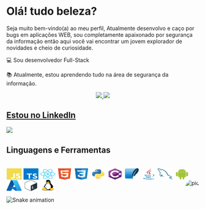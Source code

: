 # Olá! tudo beleza?

Seja muito bem-vindo(a) ao meu perfil, Atualmente desenvolvo e caço por bugs em aplicações WEB, sou completamente apaixonado por segurança da informação então aqui você vai encontrar um jovem explorador de novidades e cheio de curiosidade.
 
:computer: Sou desenvolvedor Full-Stack

:books: Atualmente, estou aprendendo tudo na área de segurança da informação.

<div align="center">
  <a href="https://github.com/Davimmr/">
  <img height="180em" src="https://github-readme-stats.vercel.app/api?username=Davimmr&show_icons=true&theme=nord&include_all_commits=true&count_private=true"/>
  <img height="180em" src="https://github-readme-stats.vercel.app/api/top-langs/?username=Davimmr&layout=compact&langs_count=7&theme=nord "/>
</div>

<!--- ANTIGO
[![Davimmr GitHub stats](https://github-readme-stats.vercel.app/api?username=Davimmr)](https://github.com/Davimmr/github-readme-stats)
[![Top Langs](https://github-readme-stats.vercel.app/api/top-langs/?username=Davimmr)](https://github.com/Davimmr/github-readme-stats)
--->


## Estou no LinkedIn

<a href="https://www.linkedin.com/in/davi-de-moura/" target="_blank"><img src="https://img.shields.io/badge/-LinkedIn-%230077B5?style=for-the-badge&logo=linkedin&logoColor=white" target="_blank"></a>

<!--- ANTIGO
[![Github Badge](https://img.shields.io/badge/-Github-000?style=flat-square&logo=Github&logoColor=white&link=https://github.com/Davimmr)](https://github.com/Davimmr)
[![Linkedin Badge](https://img.shields.io/badge/-LinkedIn-blue?style=flat-square&logo=Linkedin&logoColor=white&link=https://www.linkedin.com/in/davi-de-moura/)]( https://www.linkedin.com/in/davi-de-moura/)
--->

## Linguagens e Ferramentas

<div style="display: inline_block"><br>
  <img align="center" alt="Js" height="30" width="40" src="https://raw.githubusercontent.com/devicons/devicon/master/icons/javascript/javascript-plain.svg">
  <img align="center" alt="Ts" height="30" width="40" src="https://raw.githubusercontent.com/devicons/devicon/master/icons/typescript/typescript-plain.svg">
  <img align="center" alt="React" height="30" width="40" src="https://raw.githubusercontent.com/devicons/devicon/master/icons/react/react-original.svg">
  <img align="center" alt="HTML" height="30" width="40" src="https://raw.githubusercontent.com/devicons/devicon/master/icons/html5/html5-original.svg">
  <img align="center" alt="CSS" height="30" width="40" src="https://raw.githubusercontent.com/devicons/devicon/master/icons/css3/css3-original.svg">
  <img align="center" alt="Python" height="30" width="40" src="https://raw.githubusercontent.com/devicons/devicon/master/icons/python/python-original.svg">
  <img align="center" alt="Csharp" height="30" width="40" src="https://raw.githubusercontent.com/devicons/devicon/master/icons/csharp/csharp-original.svg">
  <img align="center" alt="SQLite" height="30" width="40" src="https://raw.githubusercontent.com/devicons/devicon/master/icons/sqlite/sqlite-original.svg">
  <img align="center" alt="Java" height="30" width="40" src="https://raw.githubusercontent.com/devicons/devicon/master/icons/java/java-original.svg">
  <img align="center" alt="MySQL" height="30" width="40" src="https://raw.githubusercontent.com/devicons/devicon/master/icons/mysql/mysql-original.svg">
  <img align="center" alt="Android" height="30" width="40" src="https://raw.githubusercontent.com/devicons/devicon/master/icons/android/android-original.svg">
  <img align="center" alt="Azure" height="30" width="40" src="https://raw.githubusercontent.com/devicons/devicon/master/icons/azure/azure-original.svg">
  <img align="center" alt="Bash" height="30" width="40" src="https://raw.githubusercontent.com/devicons/devicon/master/icons/bash/bash-original.svg">
  <img align="center" alt="Linux" height="30" width="40" src="https://raw.githubusercontent.com/devicons/devicon/master/icons/linux/linux-original.svg">
  
  <img align="right" alt="pic" height="150" style="border-radius:50px;" src="https://camo.githubusercontent.com/62da68eb62b1e5f175f7d1f0191dd89a653d7908feb22d37d4a0ab07365d6791/68747470733a2f2f6d656469612e67697068792e636f6d2f6d656469612f4d3967624264396e6244724f5475314d71782f67697068792e676966">
</div>

![Snake animation](https://github.com/Davimmr/Davimmr/blob/output/github-contribution-grid-snake.svg)




<!--- ANTIGO
<code> <img height="20" src="https://img.shields.io/badge/Java-ED8B00?style=for-the-badge&logo=java&logoColor=white"> </code>
<code> <img height="20" src="https://img.shields.io/badge/C%23-239120?style=for-the-badge&logo=c-sharp&logoColor=white"> </code>
<code> <img height="20" src="https://img.shields.io/badge/JavaScript-323330?style=for-the-badge&logo=javascript&logoColor=F7DF1E"> </code>
<code> <img height="20" src="https://img.shields.io/badge/CSS3-1572B6?style=for-the-badge&logo=css3&logoColor=white"> </code>
<code> <img height="20" src="https://img.shields.io/badge/HTML5-E34F26?style=for-the-badge&logo=html5&logoColor=white"> </code>
<code> <img height="20" src="https://img.shields.io/badge/React_Native-20232A?style=for-the-badge&logo=react&logoColor=61DAFB"> </code>
<code> <img height="20" src="https://img.shields.io/badge/SQLite-07405E?style=for-the-badge&logo=sqlite&logoColor=white"> </code>
<code> <img height="20" src="https://img.shields.io/badge/MySQL-00000F?style=for-the-badge&logo=mysql&logoColor=white"> </code>
<code> <img height="20" src="https://img.shields.io/badge/json-5E5C5C?style=for-the-badge&logo=json&logoColor=white"> </code>
--->

<!---
Davimmr/Davimmr is a ✨ special ✨ repository because its `README.md` (this file) appears on your GitHub profile.
You can click the Preview link to take a look at your changes.
--->
